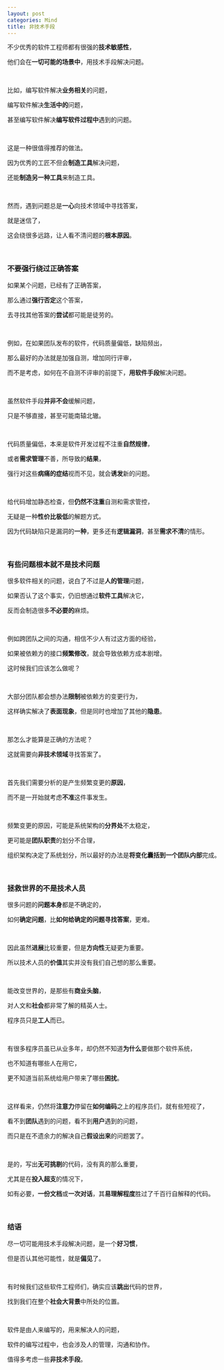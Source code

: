 ```yaml
---
layout: post
categories: Mind
title: 非技术手段
---
```


不少优秀的软件工程师都有很强的**技术敏感性**，

他们会在**一切可能的场景中**，用技术手段解决问题。

<br/>

比如，编写软件解决**业务相关**的问题，

编写软件解决**生活中的**问题，

甚至编写软件解决**编写软件过程中**遇到的问题。

<br/>

这是一种很值得推荐的做法。

因为优秀的工匠不但会**制造工具**解决问题，

还能**制造另一种工具**来制造工具。

<br/>

然而，遇到问题总是**一心**向技术领域中寻找答案，

就是迷信了，

这会绕很多远路，让人看不清问题的**根本原因**。

<br/>

### 不要强行绕过正确答案

如果某个问题，已经有了正确答案，

那么通过**强行否定**这个答案，

去寻找其他答案的**尝试**都可能是徒劳的。

<br/>

例如，在如果团队发布的软件，代码质量偏低，缺陷频出，

那么最好的办法就是加强自测，增加同行评审，

而不是考虑，如何在不自测不评审的前提下，**用软件手段**解决问题。

<br/>

虽然软件手段**并非不会**缓解问题，

只是不够直接，甚至可能南辕北辙。

<br/>

代码质量偏低，本来是软件开发过程不注重**自然规律**，

或者**需求管理**不善，所导致的**结果**，

强行对这些**病痛的症结**视而不见，就会**诱发**新的问题。

<br/>

给代码增加静态检查，但**仍然不注重**自测和需求管控，

无疑是一种**性价比极低**的解题方式。

因为代码缺陷只是漏洞的**一种**，更多还有**逻辑漏洞**，甚至**需求不清**的情形。

<br/>

### 有些问题根本就不是技术问题

很多软件相关的问题，说白了不过是**人的管理**问题，

如果否认了这个事实，仍旧想通过**软件工具**解决它，

反而会制造很多**不必要的**麻烦。

<br/>

例如跨团队之间的沟通，相信不少人有过这方面的经验，

如果被依赖方的接口**频繁修改**，就会导致依赖方成本剧增。

这时候我们应该怎么做呢？

<br/>

大部分团队都会想办法**限制**被依赖方的变更行为，

这样确实解决了**表面现象**，但是同时也增加了其他的**隐患**。

<br/>

那怎么才能算是正确的方法呢？

这就需要向**非技术领域**寻找答案了。

<br/>

首先我们需要分析的是产生频繁变更的**原因**，

而不是一开始就考虑**不准**这件事发生。

<br/>

频繁变更的原因，可能是系统架构的**分界处**不太稳定，

更可能是**团队职责**的划分不合理，

组织架构决定了系统划分，所以最好的办法是**将变化囊括到一个团队内部**完成。

<br/>

### 拯救世界的不是技术人员

很多问题的**问题本身**都是不确定的，

如何**确定问题**，比**如何给确定的问题寻找答案**，更难。

<br/>

因此虽然**进展**比较重要，但是**方向性**无疑更为重要。

所以技术人员的**价值**其实并没有我们自己想的那么重要。

<br/>

能改变世界的，是那些有**商业头脑**，

对人文和**社会**都非常了解的精英人士。

程序员只是**工人**而已。

<br/>

有很多程序员虽已从业多年，却仍然不知道**为什么**要做那个软件系统，

也不知道有哪些人在用它，

更不知道当前系统给用户带来了哪些**困扰**。

<br/>

这样看来，仍然将**注意力**停留在**如何编码**之上的程序员们，就有些短视了，

看不到**团队**遇到的问题，看不到**用户**遇到的问题，

而只是在不遗余力的解决自己**假设出来**的问题罢了。

<br/>

是的，写出**无可挑剔**的代码，没有真的那么重要，

尤其是在**投入超支**的情况下，

如有必要，**一份文档**或**一次对话**，其**易理解程度**胜过了千百行自解释的代码。

<br/>

### 结语

尽一切可能用技术手段解决问题，是一个**好习惯**，

但是否认其他可能性，就是**偏见**了。

<br/>

有时候我们这些软件工程师们，确实应该**跳出**代码的世界，

找到我们在整个**社会大背景**中所处的位置。

<br/>

软件是由人来编写的，用来解决人的问题，

软件的编写过程中，也会涉及人的管理，沟通和协作。

值得多考虑一些**非技术手段**。

